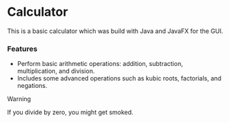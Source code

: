 # Calculator

This is a basic calculator which was build with Java and JavaFX for the GUI.

### Features
- Perform basic arithmetic operations: addition, subtraction, multiplication, and division.
- Includes some advanced operations such as kubic roots, factorials, and negations.

> [!WARNING]
> If you divide by zero, you might get smoked. 
